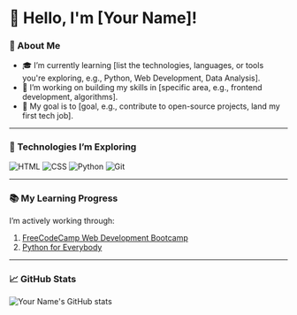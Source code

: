 # 👋 Hello, I'm [Your Name]!

### 🌱 About Me
- 🎓 I’m currently learning [list the technologies, languages, or tools you're exploring, e.g., Python, Web Development, Data Analysis].
- 📖 I’m working on building my skills in [specific area, e.g., frontend development, algorithms].
- 🎯 My goal is to [goal, e.g., contribute to open-source projects, land my first tech job].

---

### 🔧 Technologies I’m Exploring
![HTML](https://img.shields.io/badge/-HTML-E34F26?logo=html5&logoColor=white&style=flat)
![CSS](https://img.shields.io/badge/-CSS-1572B6?logo=css3&logoColor=white&style=flat)
![Python](https://img.shields.io/badge/-Python-3776AB?logo=python&logoColor=white&style=flat)
![Git](https://img.shields.io/badge/-Git-F05032?logo=git&logoColor=white&style=flat)

---

### 📚 My Learning Progress
I’m actively working through:
1. [FreeCodeCamp Web Development Bootcamp](https://www.freecodecamp.org/)
2. [Python for Everybody](https://www.coursera.org/specializations/python)

---

### 📈 GitHub Stats
![Your Name's GitHub stats](https://github-readme-stats.vercel.app/api?username=yourusername&show_icons=true&theme=radical)
